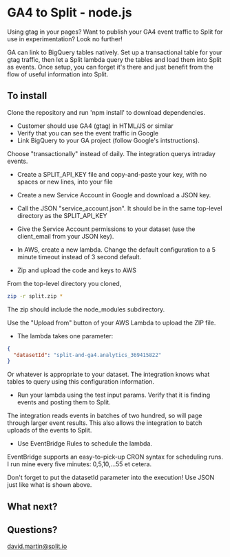 # GA4 to Split - node.js

Using gtag in your pages?  Want to publish your GA4 event traffic to Split for use in experimentation?  Look no further!

GA can link to BigQuery tables natively.  Set up a transactional table for your gtag traffic, then let a Split lambda query the tables and load them into Split as events.  Once setup, you can forget it's there and just benefit from the flow of useful information into Split.

## To install 

Clone the repository and run 'npm install' to download dependencies.

 - Customer should use GA4 (gtag) in HTML/JS or similar
 - Verify that you can see the event traffic in Google
 - Link BigQuery to your GA project (follow Google's intstructions).

Choose "transactionally" instead of daily. The integration querys intraday events.

 - Create a SPLIT_API_KEY file and copy-and-paste your key, with no spaces or new lines, into your file
 - Create a new Service Account in Google and download a JSON key.
 - Call the JSON "service_account.json".  It should be in the same top-level directory as the SPLIT_API_KEY
 - Give the Service Account permissions to your dataset (use the client_email from your JSON key).

 - In AWS, create a new lambda.  Change the default configuration to a 5 minute timeout instead of 3 second default.
 - Zip and upload the code and keys to AWS

From the top-level directory you cloned,
```bash
zip -r split.zip *
```

The zip should include the node_modules subdirectory.

Use the "Upload from" button of your AWS Lambda to upload the ZIP file.

 - The lambda takes one parameter:
```json
{
  "datasetId": "split-and-ga4.analytics_369415822"
}
```

Or whatever is appropriate to your dataset.  The integration knows what tables to query using this configuration information.

 - Run your lambda using the test input params. Verify that it is finding events and posting them to Split.

The integration reads events in batches of two hundred, so will page through larger event results.  This also allows the integration to batch uploads of the events to Split.

 - Use EventBridge Rules to schedule the lambda.

EventBridge supports an easy-to-pick-up CRON syntax for scheduling runs.  I run mine every five minutes: 0,5,10,...55 et cetera.

Don't forget to put the datasetId parameter into the execution!  Use JSON just like what is shown above.

## What next?
 
## Questions?

david.martin@split.io
